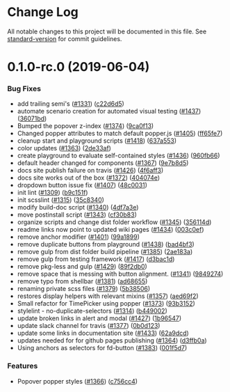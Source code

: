 # Change Log

All notable changes to this project will be documented in this file. See [standard-version](https://github.com/conventional-changelog/standard-version) for commit guidelines.

<a name="0.1.0-rc.0"></a>
# 0.1.0-rc.0 (2019-06-04)


### Bug Fixes

* add trailing semi's ([#1331](https://github.com/SAP/fundamental-styles/issues/1331)) ([c22d6d5](https://github.com/SAP/fundamental-styles/commit/c22d6d5))
* automate scenario creation for automated visual testing ([#1437](https://github.com/SAP/fundamental-styles/issues/1437)) ([36071bd](https://github.com/SAP/fundamental-styles/commit/36071bd))
* Bumped the popover z-index ([#1374](https://github.com/SAP/fundamental-styles/issues/1374)) ([9ca0f13](https://github.com/SAP/fundamental-styles/commit/9ca0f13))
* Changed popper attributes to match default popper.js ([#1405](https://github.com/SAP/fundamental-styles/issues/1405)) ([ff65fe7](https://github.com/SAP/fundamental-styles/commit/ff65fe7))
* cleanup start and playground scripts ([#1418](https://github.com/SAP/fundamental-styles/issues/1418)) ([637a553](https://github.com/SAP/fundamental-styles/commit/637a553))
* color updates ([#1363](https://github.com/SAP/fundamental-styles/issues/1363)) ([2de33af](https://github.com/SAP/fundamental-styles/commit/2de33af))
* create playground to evaluate self-contained styles ([#1436](https://github.com/SAP/fundamental-styles/issues/1436)) ([960fb66](https://github.com/SAP/fundamental-styles/commit/960fb66))
* default header changed for components ([#1367](https://github.com/SAP/fundamental-styles/issues/1367)) ([9e7b8d5](https://github.com/SAP/fundamental-styles/commit/9e7b8d5))
* docs site publish failure on travis ([#1426](https://github.com/SAP/fundamental-styles/issues/1426)) ([4f6aff3](https://github.com/SAP/fundamental-styles/commit/4f6aff3))
* docs site works out of the box ([#1372](https://github.com/SAP/fundamental-styles/issues/1372)) ([404074e](https://github.com/SAP/fundamental-styles/commit/404074e))
* dropdown button issue fix ([#1407](https://github.com/SAP/fundamental-styles/issues/1407)) ([48c0031](https://github.com/SAP/fundamental-styles/commit/48c0031))
* init lint ([#1309](https://github.com/SAP/fundamental-styles/issues/1309)) ([b9c151f](https://github.com/SAP/fundamental-styles/commit/b9c151f))
* init scsslint ([#1315](https://github.com/SAP/fundamental-styles/issues/1315)) ([35c8340](https://github.com/SAP/fundamental-styles/commit/35c8340))
* modify build-doc script ([#1340](https://github.com/SAP/fundamental-styles/issues/1340)) ([4df7a3e](https://github.com/SAP/fundamental-styles/commit/4df7a3e))
* move postinstall script ([#1343](https://github.com/SAP/fundamental-styles/issues/1343)) ([cf30b83](https://github.com/SAP/fundamental-styles/commit/cf30b83))
* organize scripts and change dist folder workflow ([#1345](https://github.com/SAP/fundamental-styles/issues/1345)) ([356114d](https://github.com/SAP/fundamental-styles/commit/356114d))
* readme links now point to updated wiki pages  ([#1434](https://github.com/SAP/fundamental-styles/issues/1434)) ([003c0ef](https://github.com/SAP/fundamental-styles/commit/003c0ef))
* remove anchor modifier ([#1401](https://github.com/SAP/fundamental-styles/issues/1401)) ([99a1899](https://github.com/SAP/fundamental-styles/commit/99a1899))
* remove duplicate buttons from playground ([#1438](https://github.com/SAP/fundamental-styles/issues/1438)) ([bad4bf3](https://github.com/SAP/fundamental-styles/commit/bad4bf3))
* remove gulp from dist folder build pipeline ([#1385](https://github.com/SAP/fundamental-styles/issues/1385)) ([2ae183a](https://github.com/SAP/fundamental-styles/commit/2ae183a))
* remove gulp from testing framework ([#1417](https://github.com/SAP/fundamental-styles/issues/1417)) ([d3bac1d](https://github.com/SAP/fundamental-styles/commit/d3bac1d))
* remove pkg-less and gulp ([#1429](https://github.com/SAP/fundamental-styles/issues/1429)) ([89f2db0](https://github.com/SAP/fundamental-styles/commit/89f2db0))
* remove space that is messing with button alignment. ([#1341](https://github.com/SAP/fundamental-styles/issues/1341)) ([9849274](https://github.com/SAP/fundamental-styles/commit/9849274))
* remove typo from shellbar ([#1381](https://github.com/SAP/fundamental-styles/issues/1381)) ([ad68655](https://github.com/SAP/fundamental-styles/commit/ad68655))
* renaming private scss files ([#1379](https://github.com/SAP/fundamental-styles/issues/1379)) ([5b38506](https://github.com/SAP/fundamental-styles/commit/5b38506))
* restores display helpers with relevant mixins ([#1357](https://github.com/SAP/fundamental-styles/issues/1357)) ([aed69f2](https://github.com/SAP/fundamental-styles/commit/aed69f2))
* Small refactor for TimePicker using popper ([#1373](https://github.com/SAP/fundamental-styles/issues/1373)) ([93b3152](https://github.com/SAP/fundamental-styles/commit/93b3152))
* stylelint - no-duplicate-selectors ([#1314](https://github.com/SAP/fundamental-styles/issues/1314)) ([b449002](https://github.com/SAP/fundamental-styles/commit/b449002))
* update broken links in alert and modal ([#1427](https://github.com/SAP/fundamental-styles/issues/1427)) ([1b96547](https://github.com/SAP/fundamental-styles/commit/1b96547))
* update slack channel for travis ([#1377](https://github.com/SAP/fundamental-styles/issues/1377)) ([0b0d123](https://github.com/SAP/fundamental-styles/commit/0b0d123))
* update some links in documentation site ([#1433](https://github.com/SAP/fundamental-styles/issues/1433)) ([62a9dcd](https://github.com/SAP/fundamental-styles/commit/62a9dcd))
* updates needed for for github pages publishing ([#1364](https://github.com/SAP/fundamental-styles/issues/1364)) ([d3ffb0a](https://github.com/SAP/fundamental-styles/commit/d3ffb0a))
* Using anchors as selectors for fd-button ([#1383](https://github.com/SAP/fundamental-styles/issues/1383)) ([001f5d7](https://github.com/SAP/fundamental-styles/commit/001f5d7))


### Features

* Popover popper styles ([#1366](https://github.com/SAP/fundamental-styles/issues/1366)) ([c756cc4](https://github.com/SAP/fundamental-styles/commit/c756cc4))
